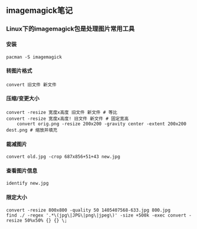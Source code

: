 imagemagick笔记
--------------

### Linux下的imagemagick包是处理图片常用工具

#### 安装
    pacman -S imagemagick

#### 转图片格式
    convert 旧文件 新文件

#### 压缩/变更大小
    convert -resize 宽度x高度 旧文件 新文件 # 等比
    convert -resize 宽度x高度! 旧文件 新文件 # 固定宽高
		convert orig.png -resize 200x200 -gravity center -extent 200x200 dest.png # 缩放并填充

#### 裁减图片
    convert old.jpg -crop 687x856+51+43 new.jpg

#### 查看图片信息
    identify new.jpg



#### 限定大小
    convert -resize 800x800 -quality 50 1405407568-633.jpg 800.jpg
    find ./ -regex '.*\(jpg\|JPG\|png\|jpeg\)' -size +500k -exec convert -resize 50%x50% {} {} \;


